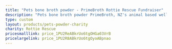 ```yaml
---
title: "Pets bone broth powder - PrimeBroth Rottie Rescue Fundraiser"
description: "Pets bone broth powder PrimeBroth, NZ's animal based wellness drink for pets"
type: custom
layout: products/pets-powder-charity
charity: Rottie Rescue
pricesmalllink: price_1PU2ReABkrUo6tgOHGa03VrB
pricelargelink: price_1PU2R8ABkrUo6tgOyoABpnao
---
```



